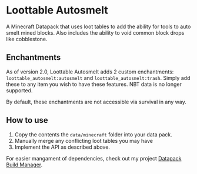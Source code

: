 # Loottable Autosmelt
A Minecraft Datapack that uses loot tables to add the ability for tools to auto smelt mined blocks. Also includes the ability to void common block drops like cobblestone.

## Enchantments
As of version 2.0, Loottable Autosmelt adds 2 custom enchantments: `loottable_autosmelt:autosmelt` and `loottable_autosmelt:trash`. Simply add these to any item you wish to have these features. NBT data is no longer supported.

By default, these enchantments are not accessible via survival in any way.

## How to use
1. Copy the contents the `data/minecraft` folder into your data pack.
2. Manually merge any conflicting loot tables you may have
3. Implement the API as described above.

For easier mangament of dependencies, check out my project [Datapack Build Manager](https://github.com/ICY105/DatapackBuildManager).
